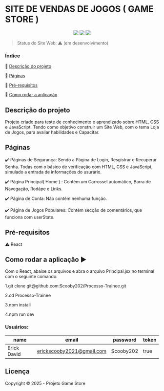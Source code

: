<h1>SITE DE VENDAS DE JOGOS ( GAME STORE )</h1> 

<p align="center">
  <img src="https://img.shields.io/static/v1?label=react&message=framework&color=blue&style=for-the-badge&logo=REACT"/>
  <img src="http://img.shields.io/static/v1?label=TESTES&message=%3E30&color=GREEN&style=for-the-badge"/>
   <img src="http://img.shields.io/static/v1?label=STATUS&message=EM%20DESENVOLVIMENTO&color=RED&style=for-the-badge"/>
</p>

> Status do Site Web: :warning: (em desenvolvimento)

### Índice 

:small_blue_diamond: [Descrição do projeto](#descrição-do-projeto)

:small_blue_diamond: [Páginas](Páginas)

:small_blue_diamond:  [Pré-requisitos](Pré-requisitos)

:small_blue_diamond: [Como rodar a aplicação](#como-rodar-a-aplicação-arrow_forward)

## Descrição do projeto 

<p align="justify">
  Projeto criado para teste de conhecimento e aprendizado sobre HTML, CSS e JavaScript.
  Tendo como objetivo construir um Site Web, com o tema Loja de Jogos, para avaliar habilidades e
  Capacitar.
  
</p>

## Páginas

:heavy_check_mark: Páginas de Segurança: 
Sendo a Página de Login, Resgistrar e Recuperar Senha. Todas com o básico de verificação com 
HTML, CSS e JavaScript, simulado a entrada de informações do usurário.

:heavy_check_mark: Página Principal( Home ) :
Contém um Carrossel automático, Barra de Navegação, Rodápe e Links.

:heavy_check_mark: Página de Conta:
Não contém nenhuma função.

:heavy_check_mark: Página de Jogos Populares:
Contém secção de comentários, que funciona com userState.

## Pré-requisitos

:warning: React

## Como rodar a aplicação :arrow_forward:

Com o React, abaixe os arquivos e abra o arquivo Principal.jsx no terminal com o seguinte comando:
</p>
<p>
1.git clone git@github.com:Scooby202/Processo-Trainee.git
</p>
<p>
2.cd Processo-Trainee
</p>
<p>
3.npm install
</p>
<p>
4.npm run dev
</p>

### Usuários: 

|name|email|password|token|
| -------- |-------- |-------- |-------- |
|Erick David|erickscooby2021@gmail.com|Scooby202|true|

## Licença 


Copyright :copyright: 2025 - Projeto Game Store
